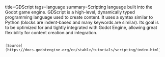title=GDScript
tags=language
summary=Scripting language built into the Godot game engine. GDScript is a high-level, dynamically typed programming language used to create content. It uses a syntax similar to Python (blocks are indent-based and many keywords are similar). Its goal is to be optimized for and tightly integrated with Godot Engine, allowing great flexibility for content creation and integration.
~~~~~~

[Source](https://docs.godotengine.org/en/stable/tutorials/scripting/index.html)


